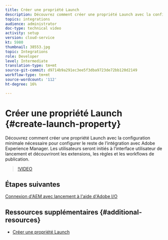 ```yaml
---
title: Créer une propriété Launch
description: Découvrez comment créer une propriété Launch avec la configuration minimale nécessaire pour configurer le reste de l’intégration. Les utilisateurs se familiariseront avec l’interface utilisateur de lancement et découvriront les extensions, les règles et les workflows de publication.
topics: integrations
audience: administrator
doc-type: technical video
activity: setup
version: cloud-service
kt: 5980
thumbnail: 38553.jpg
topic: Integrations
role: Developer
level: Intermediate
translation-type: tm+mt
source-git-commit: d9714b9a291ec3ee5f3dba9723de72bb120d2149
workflow-type: tm+mt
source-wordcount: '112'
ht-degree: 16%

---
```



# Créer une propriété Launch {#create-launch-property}

Découvrez comment créer une propriété Launch avec la configuration minimale nécessaire pour configurer le reste de l’intégration avec Adobe Experience Manager. Les utilisateurs seront initiés à l’interface utilisateur de lancement et découvriront les extensions, les règles et les workflows de publication.

>[!VIDEO](https://video.tv.adobe.com/v/38553?quality=12&learn=on)

## Étapes suivantes

[Connexion d&#39;AEM avec lancement à l&#39;aide d&#39;Adobe I/O](connect-aem-launch-adobe-io.md)

## Ressources supplémentaires {#additional-resources}

* [Créer une propriété Launch](https://docs.adobe.com/content/help/en/core-services-learn/implementing-in-websites-with-launch/configure-launch/launch.html)
